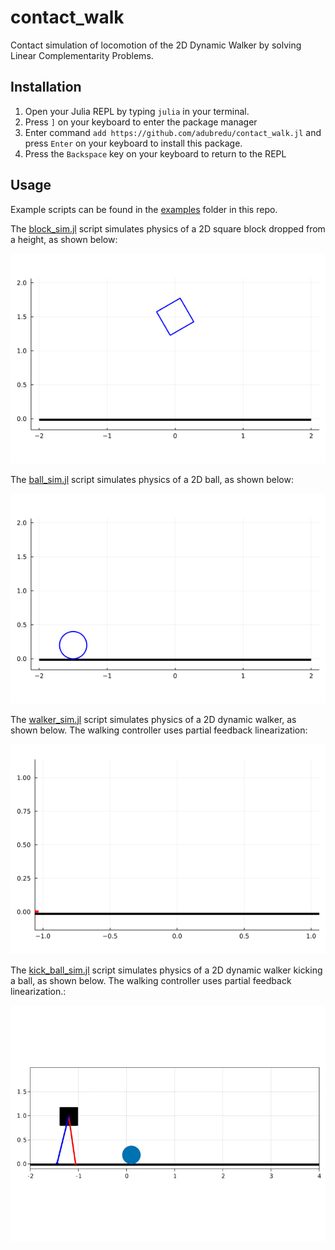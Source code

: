 # contact_walk

Contact simulation of locomotion of the 2D Dynamic Walker by solving Linear Complementarity Problems. 

## Installation
1. Open your Julia REPL by typing  `julia` in your terminal.
2. Press `]` on your keyboard to enter the package manager
3. Enter command `add https://github.com/adubredu/contact_walk.jl` and press 
`Enter` on your keyboard to install this package.
4. Press the `Backspace` key on your keyboard to return to the REPL

## Usage
Example scripts can be found in the [examples](examples) folder in this repo.

The [block_sim.jl](examples/block_sim.jl) script simulates physics of a 2D square block dropped from a height, as shown below:  

![](media/block_sim.gif)


The [ball_sim.jl](examples/ball_sim.jl) script simulates physics of a 2D ball, as shown below:  

![](media/ball_sim.gif)

The [walker_sim.jl](examples/walker_sim.jl) script simulates physics of a 2D dynamic walker, as shown below. The walking controller uses partial feedback linearization:  

![](media/walker_sim_ctrl.gif)


The [kick_ball_sim.jl](examples/kick_ball_sim.jl) script simulates physics of a 2D dynamic walker kicking a ball, as shown below. The walking controller uses partial feedback linearization.:  

![](media/kick_sim_makie.gif)